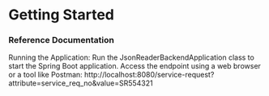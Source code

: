 # Getting Started

### Reference Documentation
Running the Application:
Run the JsonReaderBackendApplication class to start the Spring Boot application.
Access the endpoint using a web browser or a tool like Postman:
http://localhost:8080/service-request?attribute=service_req_no&value=SR554321